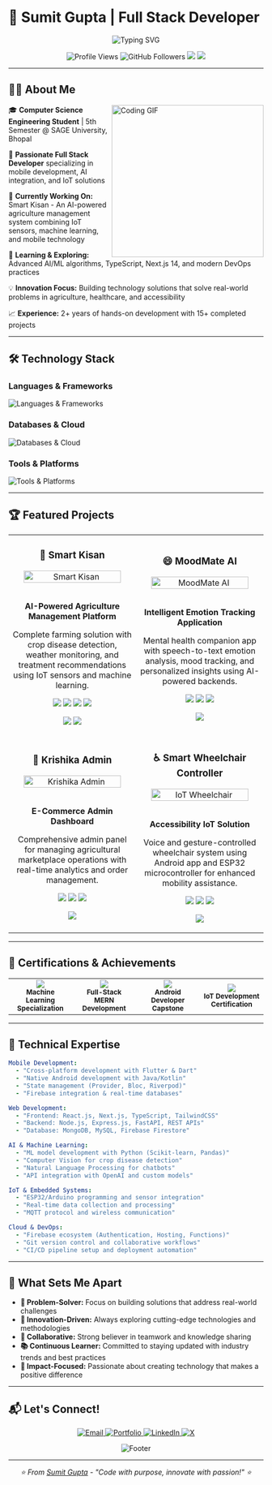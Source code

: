 # 🚀 Sumit Gupta | Full Stack Developer

<p align="center">
  <img src="https://readme-typing-svg.demolab.com?font=Fira+Code&size=22&duration=3000&pause=1000&color=00D4AA&center=true&vCenter=true&multiline=true&width=900&height=100&lines=Hi+%F0%9F%91%8B%2C+I'm+Sumit+Gupta!;Full+Stack+Developer+%7C+Flutter+%7C+AI+%7C+IoT+%7C+Cloud;Building+scalable+solutions+that+drive+innovation" alt="Typing SVG" />
</p>

<p align="center">
  <img src="https://komarev.com/ghpvc/?username=sumitgupta&label=Profile%20Views&color=0e75b6&style=flat" alt="Profile Views" />
  <img src="https://img.shields.io/github/followers/sumitgupta?label=Followers&style=social" alt="GitHub Followers" />
  <a href="mailto:sumitgupta.dev@gmail.com"><img src="https://img.shields.io/badge/-Email-red?style=flat&logo=gmail&logoColor=white"/></a>
  <a href="https://sumitgupta.dev"><img src="https://img.shields.io/badge/-Portfolio-blue?style=flat&logo=google-chrome&logoColor=white"/></a>
</p>

---

## 👨‍💻 About Me

<img align="right" src="https://media.giphy.com/media/qgQUggAC3Pfv687qPC/giphy.gif" width="300" alt="Coding GIF"/>

🎓 **Computer Science Engineering Student** | 5th Semester @ SAGE University, Bhopal

🚀 **Passionate Full Stack Developer** specializing in mobile development, AI integration, and IoT solutions

🔭 **Currently Working On:** Smart Kisan - An AI-powered agriculture management system combining IoT sensors, machine learning, and mobile technology

🌱 **Learning & Exploring:** Advanced AI/ML algorithms, TypeScript, Next.js 14, and modern DevOps practices

💡 **Innovation Focus:** Building technology solutions that solve real-world problems in agriculture, healthcare, and accessibility

📈 **Experience:** 2+ years of hands-on development with 15+ completed projects

---

## 🛠️ Technology Stack

### **Languages & Frameworks**
<p align="left">
  <img src="https://skillicons.dev/icons?i=dart,flutter,java,python,js,ts,react,nextjs,nodejs,express,cpp,html,css" alt="Languages & Frameworks"/>
</p>

### **Databases & Cloud**
<p align="left">
  <img src="https://skillicons.dev/icons?i=mongodb,mysql,firebase,gcp,aws" alt="Databases & Cloud"/>
</p>

### **Tools & Platforms**
<p align="left">
  <img src="https://skillicons.dev/icons?i=git,github,linux,docker,figma,postman,vscode,androidstudio" alt="Tools & Platforms"/>
</p>

---

## 🏆 Featured Projects

<table>
  <tr>
    <td width="50%">
      <h3 align="center">🌾 Smart Kisan</h3>
      <div align="center">
        <img src="https://via.placeholder.com/400x200/1ED760/FFFFFF?text=Smart+Kisan" alt="Smart Kisan" width="90%"/>
        <br><br>
        <p><strong>AI-Powered Agriculture Management Platform</strong></p>
        <p>Complete farming solution with crop disease detection, weather monitoring, and treatment recommendations using IoT sensors and machine learning.</p>
        <p>
          <img src="https://img.shields.io/badge/Flutter-02569B?style=flat&logo=flutter&logoColor=white"/>
          <img src="https://img.shields.io/badge/Python-3776AB?style=flat&logo=python&logoColor=white"/>
          <img src="https://img.shields.io/badge/Firebase-FFCA28?style=flat&logo=firebase&logoColor=black"/>
          <img src="https://img.shields.io/badge/IoT-FF6F00?style=flat&logo=internetofthings&logoColor=white"/>
        </p>
        <p>
          <a href="#"><img src="https://img.shields.io/badge/GitHub-100000?style=flat&logo=github&logoColor=white"/></a>
          <a href="#"><img src="https://img.shields.io/badge/Live%20Demo-00C7B7?style=flat&logo=netlify&logoColor=white"/></a>
        </p>
      </div>
    </td>
    <td width="50%">
      <h3 align="center">😄 MoodMate AI</h3>
      <div align="center">
        <img src="https://via.placeholder.com/400x200/FF6B6B/FFFFFF?text=MoodMate+AI" alt="MoodMate AI" width="90%"/>
        <br><br>
        <p><strong>Intelligent Emotion Tracking Application</strong></p>
        <p>Mental health companion app with speech-to-text emotion analysis, mood tracking, and personalized insights using AI-powered backends.</p>
        <p>
          <img src="https://img.shields.io/badge/Flutter-02569B?style=flat&logo=flutter&logoColor=white"/>
          <img src="https://img.shields.io/badge/FastAPI-009688?style=flat&logo=fastapi&logoColor=white"/>
          <img src="https://img.shields.io/badge/ML-FF9800?style=flat&logo=tensorflow&logoColor=white"/>
        </p>
        <p>
          <a href="#"><img src="https://img.shields.io/badge/GitHub-100000?style=flat&logo=github&logoColor=white"/></a>
        </p>
      </div>
    </td>
  </tr>
  <tr>
    <td width="50%">
      <h3 align="center">🛒 Krishika Admin</h3>
      <div align="center">
        <img src="https://via.placeholder.com/400x200/4CAF50/FFFFFF?text=Krishika+Admin" alt="Krishika Admin" width="90%"/>
        <br><br>
        <p><strong>E-Commerce Admin Dashboard</strong></p>
        <p>Comprehensive admin panel for managing agricultural marketplace operations with real-time analytics and order management.</p>
        <p>
          <img src="https://img.shields.io/badge/Flutter-02569B?style=flat&logo=flutter&logoColor=white"/>
          <img src="https://img.shields.io/badge/Node.js-339933?style=flat&logo=node.js&logoColor=white"/>
          <img src="https://img.shields.io/badge/MongoDB-47A248?style=flat&logo=mongodb&logoColor=white"/>
        </p>
        <p>
          <a href="#"><img src="https://img.shields.io/badge/GitHub-100000?style=flat&logo=github&logoColor=white"/></a>
        </p>
      </div>
    </td>
    <td width="50%">
      <h3 align="center">♿ Smart Wheelchair Controller</h3>
      <div align="center">
        <img src="https://via.placeholder.com/400x200/9C27B0/FFFFFF?text=IoT+Wheelchair" alt="IoT Wheelchair" width="90%"/>
        <br><br>
        <p><strong>Accessibility IoT Solution</strong></p>
        <p>Voice and gesture-controlled wheelchair system using Android app and ESP32 microcontroller for enhanced mobility assistance.</p>
        <p>
          <img src="https://img.shields.io/badge/Java-ED8B00?style=flat&logo=java&logoColor=white"/>
          <img src="https://img.shields.io/badge/ESP32-000000?style=flat&logo=espressif&logoColor=white"/>
          <img src="https://img.shields.io/badge/IoT-FF6F00?style=flat&logo=internetofthings&logoColor=white"/>
        </p>
        <p>
          <a href="#"><img src="https://img.shields.io/badge/GitHub-100000?style=flat&logo=github&logoColor=white"/></a>
        </p>
      </div>
    </td>
  </tr>
</table>

---

## 🏅 Certifications & Achievements

<table>
  <tr>
    <td align="center" width="25%">
      <img src="https://img.shields.io/badge/IBM-Machine%20Learning-052FAD?style=for-the-badge&logo=ibm&logoColor=white"/>
      <br><sub><b>Machine Learning Specialization</b></sub>
    </td>
    <td align="center" width="25%">
      <img src="https://img.shields.io/badge/Udemy-MERN%20Stack-A435F0?style=for-the-badge&logo=udemy&logoColor=white"/>
      <br><sub><b>Full-Stack MERN Development</b></sub>
    </td>
    <td align="center" width="25%">
      <img src="https://img.shields.io/badge/Google-Android%20Dev-3DDC84?style=for-the-badge&logo=android&logoColor=white"/>
      <br><sub><b>Android Developer Capstone</b></sub>
    </td>
    <td align="center" width="25%">
      <img src="https://img.shields.io/badge/ESP32-IoT%20Development-FF6F00?style=for-the-badge&logo=espressif&logoColor=white"/>
      <br><sub><b>IoT Development Certification</b></sub>
    </td>
  </tr>
</table>

---

## 💼 Technical Expertise

```yaml
Mobile Development:
  - "Cross-platform development with Flutter & Dart"
  - "Native Android development with Java/Kotlin"
  - "State management (Provider, Bloc, Riverpod)"
  - "Firebase integration & real-time databases"

Web Development:
  - "Frontend: React.js, Next.js, TypeScript, TailwindCSS"
  - "Backend: Node.js, Express.js, FastAPI, REST APIs"
  - "Database: MongoDB, MySQL, Firebase Firestore"

AI & Machine Learning:
  - "ML model development with Python (Scikit-learn, Pandas)"
  - "Computer Vision for crop disease detection"
  - "Natural Language Processing for chatbots"
  - "API integration with OpenAI and custom models"

IoT & Embedded Systems:
  - "ESP32/Arduino programming and sensor integration"
  - "Real-time data collection and processing"  
  - "MQTT protocol and wireless communication"

Cloud & DevOps:
  - "Firebase ecosystem (Authentication, Hosting, Functions)"
  - "Git version control and collaborative workflows"
  - "CI/CD pipeline setup and deployment automation"
```

---

## 🌟 What Sets Me Apart

- **🎯 Problem-Solver:** Focus on building solutions that address real-world challenges
- **🚀 Innovation-Driven:** Always exploring cutting-edge technologies and methodologies  
- **🤝 Collaborative:** Strong believer in teamwork and knowledge sharing
- **📚 Continuous Learner:** Committed to staying updated with industry trends and best practices
- **🌱 Impact-Focused:** Passionate about creating technology that makes a positive difference

---

## 📬 Let's Connect!

<p align="center">
  <a href="mailto:sumitgupta.dev@gmail.com">
    <img src="https://img.shields.io/badge/Email-D14836?style=for-the-badge&logo=gmail&logoColor=white" alt="Email"/>
  </a>
  <a href="https://sumitgupta.dev">
    <img src="https://img.shields.io/badge/Portfolio-000000?style=for-the-badge&logo=About.me&logoColor=white" alt="Portfolio"/>
  </a>
  <a href="https://linkedin.com/in/sumitgupta">
    <img src="https://img.shields.io/badge/LinkedIn-0077B5?style=for-the-badge&logo=linkedin&logoColor=white" alt="LinkedIn"/>
  </a>
  <a href="https://twitter.com/sumitgupta">
    <img src="https://img.shields.io/badge/X-000000?style=for-the-badge&logo=x&logoColor=white" alt="X"/>
  </a>
</p>

<p align="center">
  <img src="https://capsule-render.vercel.app/api?type=waving&color=gradient&height=100&section=footer&width=100%25" alt="Footer"/>
</p>

---

<p align="center">
  <i>⭐ From <a href="https://github.com/sumitgupta">Sumit Gupta</a> - "Code with purpose, innovate with passion!" ⭐</i>
</p>
